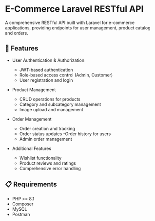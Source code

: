 # E-Commerce Laravel RESTful API
A comprehensive RESTful API built with Laravel for e-commerce applications, providing endpoints for user management, product catalog  and orders.

## 🚀 Features
* User Authentication & Authorization
    - JWT-based authentication
    - Role-based access control (Admin, Customer)
    - User registration and login

* Product Management
    - CRUD operations for products
    - Category and subcategory management
    - Image upload and management

* Order Management
    - Order creation and tracking
    - Order status updates
    -Order history for users
    - Admin order management

* Additional Features
    - Wishlist functionality
    - Product reviews and ratings
    - Comprehensive error handling

## 📋 Requirements
* PHP >= 8.1
* Composer
* MySQL 
* Postman
